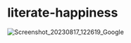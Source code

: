# literate-happiness
![Screenshot_20230817_122619_Google](https://github.com/Dgh1351/literate-happiness/assets/142459327/5579c950-d66b-4f0d-9ef4-670dfaf7b077)
